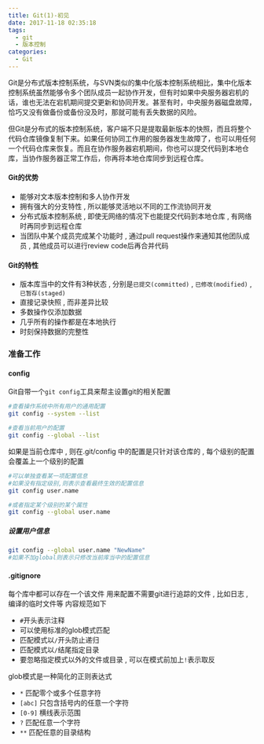 ```yaml
---
title: Git(1)-初见
date: 2017-11-18 02:35:18
tags: 
  - git
  - 版本控制
categories: 
  - Git
---
```



Git是分布式版本控制系统，与SVN类似的集中化版本控制系统相比，集中化版本控制系统虽然能够令多个团队成员一起协作开发，但有时如果中央服务器宕机的话，谁也无法在宕机期间提交更新和协同开发。甚至有时，中央服务器磁盘故障，恰巧又没有做备份或备份没及时，那就可能有丢失数据的风险。
<!-- more -->
但Git是分布式的版本控制系统，客户端不只是提取最新版本的快照，而且将整个代码仓库镜像复制下来。如果任何协同工作用的服务器发生故障了，也可以用任何一个代码仓库来恢复。而且在协作服务器宕机期间，你也可以提交代码到本地仓库，当协作服务器正常工作后，你再将本地仓库同步到远程仓库。

#### Git的优势
+ 能够对文本版本控制和多人协作开发
+ 拥有强大的分支特性 , 所以能够灵活地以不同的工作流协同开发
+ 分布式版本控制系统 , 即使无网络的情况下也能提交代码到本地仓库 , 有网络时再同步到远程仓库
+ 当团队中某个成员完成某个功能时 , 通过pull request操作来通知其他团队成员 , 其他成员可以进行review code后再合并代码

#### Git的特性
+ 版本库当中的文件有3种状态 , 分别是`已提交(committed)` , `已修改(modified)` , `已暂存(staged)`
+ 直接记录快照 , 而非差异比较
+ 多数操作仅添加数据
+ 几乎所有的操作都是在本地执行
+ 时刻保持数据的完整性

### 准备工作
#### config
Git自带一个`git config`工具来帮主设置git的相关配置
```bash
#查看操作系统中所有用户的通用配置
git config --system --list

#查看当前用户的配置
git config --global --list
```
如果是当前仓库中 , 则在.git/config 中的配置是只针对该仓库的 , 每个级别的配置会覆盖上一个级别的配置
```bash
#可以单独查看某一项配置信息
#如果没有指定级别,则表示查看最终生效的配置信息
git config user.name

#或者指定某个级别的某个属性
git config --global user.name
```

##### 设置用户信息
```bash
git config --global user.name "NewName"
#如果不加global则表示只修改当前库当中的配置信息
```
#### .gitignore
每个库中都可以存在一个该文件
用来配置不需要git进行追踪的文件 , 比如日志 , 编译的临时文件等
内容规范如下
+ `#`开头表示注释
+ 可以使用标准的glob模式匹配
+ 匹配模式以`/`开头防止递归
+ 匹配模式以`/`结尾指定目录
+ 要忽略指定模式以外的文件或目录 , 可以在模式前加上`!`表示取反

glob模式是一种简化的正则表达式
+ `*` 匹配零个或多个任意字符
+ `[abc]` 只包含括号内的任意一个字符
+ `[0-9]` 横线表示范围
+ `?` 匹配任意一个字符
+ `**` 匹配任意的目录结构
